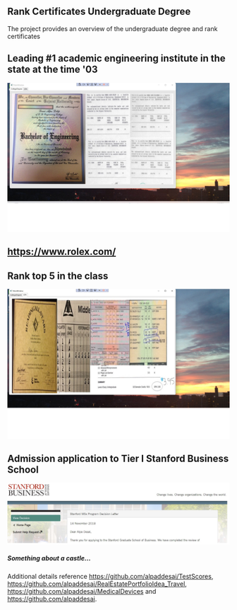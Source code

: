 ## Rank Certificates Undergraduate Degree

The project provides an overview of the undergraduate degree and rank certificates

## Leading #1 academic engineering institute in the state at the time '03
![image](BachelorEngineering.jpg)
## https://www.rolex.com/

## Rank top 5 in the class 
![image](GPA.jpg)

## Admission application to Tier I Stanford Business School
![image](MSxProgram.jpg)

##### Something about a castle...
Additional details reference https://github.com/alpaddesai/TestScores, https://github.com/alpaddesai/RealEstatePortfolioIdea_Travel,  https://github.com/alpaddesai/MedicalDevices and  https://github.com/alpaddesai. 
